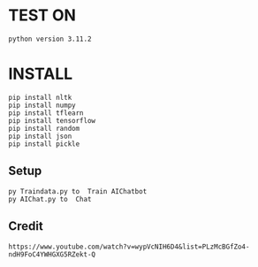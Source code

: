 # TEST ON
```
python version 3.11.2
```
# INSTALL
```
pip install nltk
pip install numpy
pip install tflearn
pip install tensorflow
pip install random
pip install json
pip install pickle
```
## Setup
```
py Traindata.py to  Train AIChatbot
py AIChat.py to  Chat
```
## Credit
```
https://www.youtube.com/watch?v=wypVcNIH6D4&list=PLzMcBGfZo4-ndH9FoC4YWHGXG5RZekt-Q
```